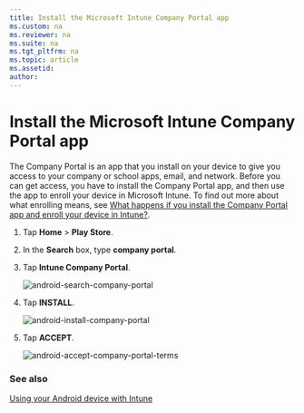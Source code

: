 ```yaml
---
title: Install the Microsoft Intune Company Portal app
ms.custom: na
ms.reviewer: na
ms.suite: na
ms.tgt_pltfrm: na
ms.topic: article
ms.assetid:
author:
---
```


# Install the Microsoft Intune Company Portal app

The Company Portal is an app that you install on your device to give you access to your company or school apps, email, and network.  Before you can get access, you have to install the Company Portal app, and then  use the app to enroll your device in Microsoft Intune. To find out more about what enrolling means, see [What happens if you install the Company Portal app and enroll your device in Intune?](what-happens-if-you-install-the-company-portal-app-and-enroll-your-device-in-intune-android.md).

1.  Tap **Home** &gt; **Play Store**.

2.  In the **Search** box, type **company portal**.

3.  Tap **Intune Company Portal**.

    ![android-search-company-portal](/media/and-cpinstall-1-search-cp.png)

4.  Tap **INSTALL**.

    ![android-install-company-portal](/media/and-cpinstall-2-install.png)

5.  Tap **ACCEPT**.

    ![android-accept-company-portal-terms](/media/and-cpinstall-3-cp-accept.png)

### See also
[Using your Android device with Intune](using-your-android-device-with-intune.md)